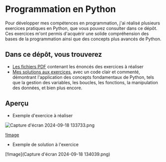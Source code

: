 # Programmation en Python
Pour développer mes compétences en programmation, j'ai réalisé plusieurs exercices pratiques en Python, que vous pouvez consulter dans ce dépôt.
Ces exercices m'ont permis d'acquérir une solide compréhension des bases de la programmation ainsi que des concepts plus avancés de Python.


## Dans ce dépôt, vous trouverez 

* [Les fichiers PDF](https://github.com/imedadjelia/Python_Algorithmie/tree/main/Exercices%20%C3%A0%20r%C3%A9aliser%20PDF) contenant les énoncés des exercices à réaliser
* [Mes solutions aux exercices](https://github.com/imedadjelia/Python_Algorithmie/tree/main/R%C3%A9alisation%20exercices%20python), avec un code clair et commenté, démontrant l'application des concepts fondamentaux de Python, tels que la gestion des variables, les boucles, les fonctions, la manipulation des données, et bien plus encore.

## Aperçu
* Exemple d'exercice à réaliser
  
![Capture d'écran 2024-09-18 133733.png](https://github.com/imedadjelia/Python_Algorithmie/blob/main/captures%20d'%C3%A9cran/Capture%20d'%C3%A9cran%202024-09-18%20133733.png)


[!Image]()

* Exemple de solution à l'exercice

[!Image](Capture d'écran 2024-09-18 134039.png)
